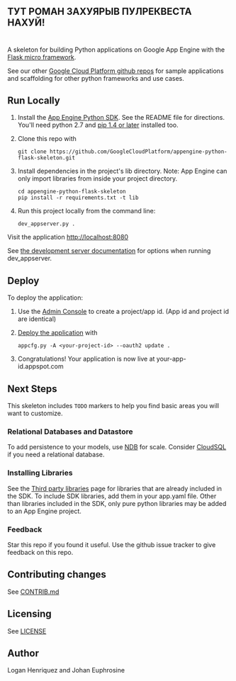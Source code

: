 ## ТУТ РОМАН ЗАХУЯРЫВ ПУЛРЕКВЕСТА НАХУЙ!
##
#

A skeleton for building Python applications on Google App Engine with the
[Flask micro framework](http://flask.pocoo.org).

See our other [Google Cloud Platform github
repos](https://github.com/GoogleCloudPlatform) for sample applications and
scaffolding for other python frameworks and use cases.

## Run Locally
1. Install the [App Engine Python SDK](https://developers.google.com/appengine/downloads).
See the README file for directions. You'll need python 2.7 and [pip 1.4 or later](http://www.pip-installer.org/en/latest/installing.html) installed too.

2. Clone this repo with

   ```
   git clone https://github.com/GoogleCloudPlatform/appengine-python-flask-skeleton.git
   ```
3. Install dependencies in the project's lib directory.
   Note: App Engine can only import libraries from inside your project directory.

   ```
   cd appengine-python-flask-skeleton
   pip install -r requirements.txt -t lib
   ```
4. Run this project locally from the command line:

   ```
   dev_appserver.py .
   ```

Visit the application [http://localhost:8080](http://localhost:8080)

See [the development server documentation](https://developers.google.com/appengine/docs/python/tools/devserver)
for options when running dev_appserver.

## Deploy
To deploy the application:

1. Use the [Admin Console](https://appengine.google.com) to create a
   project/app id. (App id and project id are identical)
1. [Deploy the
   application](https://developers.google.com/appengine/docs/python/tools/uploadinganapp) with

   ```
   appcfg.py -A <your-project-id> --oauth2 update .
   ```
1. Congratulations!  Your application is now live at your-app-id.appspot.com

## Next Steps
This skeleton includes `TODO` markers to help you find basic areas you will want
to customize.

### Relational Databases and Datastore
To add persistence to your models, use
[NDB](https://developers.google.com/appengine/docs/python/ndb/) for
scale.  Consider
[CloudSQL](https://developers.google.com/appengine/docs/python/cloud-sql)
if you need a relational database.

### Installing Libraries
See the [Third party
libraries](https://developers.google.com/appengine/docs/python/tools/libraries27)
page for libraries that are already included in the SDK.  To include SDK
libraries, add them in your app.yaml file. Other than libraries included in
the SDK, only pure python libraries may be added to an App Engine project.

### Feedback
Star this repo if you found it useful. Use the github issue tracker to give
feedback on this repo.

## Contributing changes
See [CONTRIB.md](CONTRIB.md)

## Licensing
See [LICENSE](LICENSE)

## Author
Logan Henriquez and Johan Euphrosine
